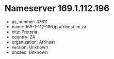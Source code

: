 # Nameserver 169.1.112.196

* as_number: 37611
* name: 169-1-112-196.ip.afrihost.co.za.
* city: Pretoria
* country: ZA
* organization: Afrihost
* version: Unknown
* dnssec: Unknown
